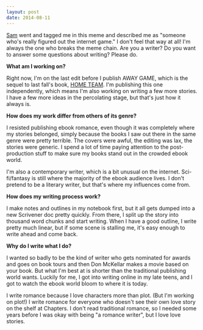 ```yaml
---
layout: post
date: 2014-08-11
---
```


[Sam](http://samwiebe.com) went and tagged me in this meme and described me as "someone who's really figured out the internet game." I don't feel that way at all! I'm always the one who breaks the meme chain. Are you a writer? Do you want to answer some questions about writing? Please do.

<b>What am I working on?</b>

Right now, I'm on the last edit before I publish AWAY GAME, which is the sequel to last fall's book, [HOME TEAM](http://www.dreamspinnerpress.com/store/product_info.php?products_id=4211). I'm publishing this one independently, which means I'm also working on writing a few more stories. I have a few more ideas in the percolating stage, but that's just how it always is.

<b>How does my work differ from others of its genre?</b>

I resisted publishing ebook romance, even though it was completely where my stories belonged, simply because the books I saw out there in the same genre were pretty terrible. The covers were awful, the editing was lax, the stories were generic. I spend a lot of time paying attention to the post-production stuff to make sure my books stand out in the crowded ebook world. 

I'm also a contemporary writer, which is a bit unusual on the internet. Sci-fi/fantasy is still where the majority of the ebook audience lives. I don't pretend to be a literary writer, but that's where my influences come from.

<b>How does my writing process work?</b>

I make notes and outlines in my notebook first, but it all gets dumped into a new Scrivener doc pretty quickly. From there, I split up the story into thousand word chunks and start writing. When I have a good outline, I write pretty much linear, but if some scene is stalling me, it's easy enough to write ahead and come back.

<b>Why do I write what I do?</b>

I wanted so badly to be the kind of writer who gets nominated for awards and goes on book tours and then Don McKellar makes a movie based on your book. But what I'm best at is shorter than the traditional publishing world wants. Luckily for me, I got into writing online in my late teens, and I got to watch the ebook world bloom to where it is today. 

I write romance because I love characters more than plot. (But I'm working on plot!) I write romance for everyone who doesn't see their own love story on the shelf at Chapters. I don't read traditional romance, so I needed some years before I was okay with being "a romance writer", but I love love stories.
